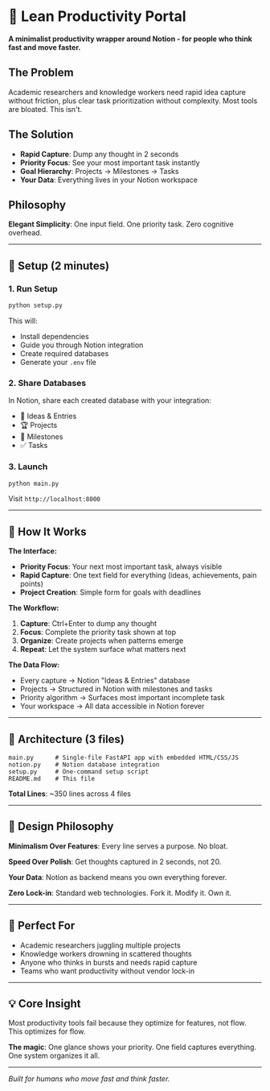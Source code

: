 # 🎯 Lean Productivity Portal

**A minimalist productivity wrapper around Notion - for people who think fast and move faster.**

## The Problem
Academic researchers and knowledge workers need rapid idea capture without friction, plus clear task prioritization without complexity. Most tools are bloated. This isn't.

## The Solution
- **Rapid Capture**: Dump any thought in 2 seconds
- **Priority Focus**: See your most important task instantly  
- **Goal Hierarchy**: Projects → Milestones → Tasks
- **Your Data**: Everything lives in your Notion workspace

## Philosophy
**Elegant Simplicity**: One input field. One priority task. Zero cognitive overhead.

---

## 🚀 Setup (2 minutes)

### 1. Run Setup
```bash
python setup.py
```

This will:
- Install dependencies
- Guide you through Notion integration
- Create required databases
- Generate your `.env` file

### 2. Share Databases
In Notion, share each created database with your integration:
- 📝 Ideas & Entries  
- 🏆 Projects
- 📍 Milestones
- ✅ Tasks

### 3. Launch
```bash
python main.py
```
Visit `http://localhost:8000`

---

## 🎯 How It Works

**The Interface:**
- **Priority Focus**: Your next most important task, always visible
- **Rapid Capture**: One text field for everything (ideas, achievements, pain points)
- **Project Creation**: Simple form for goals with deadlines

**The Workflow:**
1. **Capture**: Ctrl+Enter to dump any thought
2. **Focus**: Complete the priority task shown at top
3. **Organize**: Create projects when patterns emerge
4. **Repeat**: Let the system surface what matters next

**The Data Flow:**
- Every capture → Notion "Ideas & Entries" database
- Projects → Structured in Notion with milestones and tasks
- Priority algorithm → Surfaces most important incomplete task
- Your workspace → All data accessible in Notion forever

---

## 📁 Architecture (3 files)


```
main.py      # Single-file FastAPI app with embedded HTML/CSS/JS
notion.py    # Notion database integration
setup.py     # One-command setup script
README.md    # This file
```

**Total Lines**: ~350 lines across 4 files

---

## 🧠 Design Philosophy

**Minimalism Over Features**: Every line serves a purpose. No bloat.

**Speed Over Polish**: Get thoughts captured in 2 seconds, not 20.

**Your Data**: Notion as backend means you own everything forever.

**Zero Lock-in**: Standard web technologies. Fork it. Modify it. Own it.

---

## 🎯 Perfect For

- Academic researchers juggling multiple projects
- Knowledge workers drowning in scattered thoughts
- Anyone who thinks in bursts and needs rapid capture
- Teams who want productivity without vendor lock-in

---

## 💡 Core Insight

Most productivity tools fail because they optimize for features, not flow. This optimizes for flow.

**The magic**: One glance shows your priority. One field captures everything. One system organizes it all.

---

*Built for humans who move fast and think faster.*
